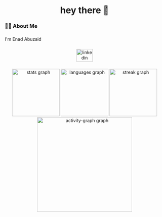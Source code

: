            
<h1 align="center">hey there 👋</h1>
          
###       
           
<h3 align="left">👩‍💻  About Me</h3>         
          
###            
      
<p align="left">I'm Enad Abuzaid<br>                      
               
###              
  
<div align="center">     
  <a href="https://www.linkedin.com/in/enad-abuzaid/" target="_blank">
    <img src="https://raw.githubusercontent.com/maurodesouza/profile-readme-generator/master/src/assets/icons/social/linkedin/default.svg" width="52" height="40" alt="linkedin logo"  />
  </a>
</div>    
   
###    
    
<div align="center">  
  <img src="https://github-readme-stats.vercel.app/api?username=Enadabuzaid&hide_title=false&hide_rank=false&show_icons=true&include_all_commits=true&count_private=true&disable_animations=false&theme=dracula&locale=en&hide_border=false&order=1" height="150" alt="stats graph"  />
  <img src="https://github-readme-stats.vercel.app/api/top-langs?username=Enadabuzaid&locale=en&hide_title=false&layout=compact&card_width=320&langs_count=8&theme=dracula&hide_border=false&order=2" height="150" alt="languages graph"  />
  <img src="https://streak-stats.demolab.com?user=Enadabuzaid&locale=en&mode=daily&theme=dracula&hide_border=false&border_radius=5&order=3" height="150" alt="streak graph"  />
  <img src="https://github-readme-activity-graph.vercel.app/graph?username=Enadabuzaid&radius=16&theme=react&area=true&order=5" height="300" alt="activity-graph graph"  />
</div>

###


